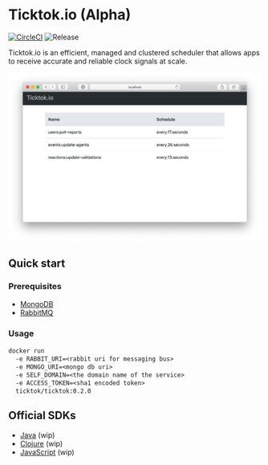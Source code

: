 # Ticktok.io (Alpha)
[![CircleCI](https://circleci.com/gh/ticktok-io/ticktok.io.svg?style=svg)](https://circleci.com/gh/ticktok-io/ticktok.io)
![Release](https://img.shields.io/github/release-pre/ticktok-io/ticktok.io.svg)

Ticktok.io is an efficient, managed and clustered scheduler that allows 
apps to receive accurate and reliable clock signals at scale. 

![screenshot](https://raw.githubusercontent.com/ticktok-io/brand/master/screenshots/screenshot_clocks_list.png)

## Quick start
### Prerequisites
* [MongoDB](https://www.mongodb.com)
* [RabbitMQ](https://www.rabbitmq.com)

### Usage
```
docker run 
  -e RABBIT_URI=<rabbit uri for messaging bus>
  -e MONGO_URI=<mongo db uri>
  -e SELF_DOMAIN=<the domain name of the service>
  -e ACCESS_TOKEN=<sha1 encoded token>
  ticktok/ticktok:0.2.0 

```

## Official SDKs
* [Java](https://github.com/ticktok-io/ticktok-java-client) (wip)
* [Clojure](https://github.com/ticktok-io/ticktok-clojure-client) (wip)
* [JavaScript](https://github.com/ticktok-io/ticktok-js-client) (wip)
